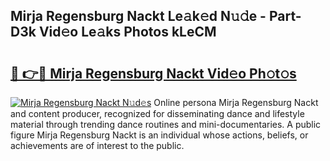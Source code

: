 ## Mirja Regensburg Nackt Le𝚊k𝚎d N𝚞𝚍e - Part-D3k Vid𝚎o Le𝚊ks Photos kLeCM

# <h2><a href="http://fb9vap3.evod.top/?m=Mirja+Regensburg+Nackt">🔗 👉🔴 Mirja Regensburg Nackt Vid𝚎o Ph𝚘t𝚘s</a></h2>

[![Mirja Regensburg Nackt N𝚞d𝚎s](https://i.imgur.com/8V9OHl7.gif)](http://fb9vap3.evod.top/?m=Mirja+Regensburg+Nackt)
Online persona Mirja Regensburg Nackt and content producer, recognized for disseminating dance and lifestyle material through trending dance routines and mini-documentaries. A public figure Mirja Regensburg Nackt is an individual whose actions, beliefs, or achievements are of interest to the public. 
